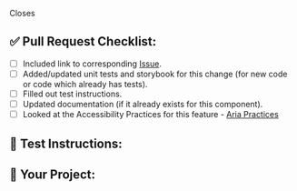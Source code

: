 
Closes <!-- Github issue # here -->

## ✅ Pull Request Checklist:

- [ ] Included link to corresponding [Issue](https://github.com/adobe/react-spectrum/issues).
- [ ] Added/updated unit tests and storybook for this change (for new code or code which already has tests).
- [ ] Filled out test instructions.
- [ ] Updated documentation (if it already exists for this component).
- [ ] Looked at the Accessibility Practices for this feature - [Aria Practices](https://www.w3.org/TR/wai-aria-practices-1.1/)

## 📝 Test Instructions:

<!--- Include instructions to test this pull request -->

## 🧢 Your Project:

<!--- Company/project for pull request -->
